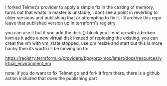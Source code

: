 i forked Telmet's provider to apply a simple fix in the casting of memory, turns out that whats in master is unstable, i dont see a point in reverting to older versions and publishing that or attempting to fix it. i ll archive this repo leave that published version up in terraform's registry

you can use it but if you add the disk {} block you ll end up with a broken kvm as it adds a new virtual disk  instead of replcaing the existing, you can creat the vm with vm_state stopped, use qm resize and start but this is more hacky then its worth i ll be moving on to:

https://registry.terraform.io/providers/bpg/proxmox/latest/docs/resources/virtual_environment_vm



note: if you do want to fix Telmet go and fork it from there, there is a github action included that does the publishing part
